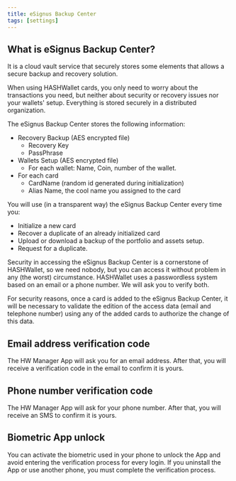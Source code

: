 ```yaml
---
title: eSignus Backup Center
tags: [settings]
---
```


## What is eSignus Backup Center?

It is a cloud vault service that securely stores some elements that allows a secure backup and recovery solution.

When using HASHWallet cards, you only need to worry about the transactions you need, but neither about security or recovery issues nor your wallets' setup. Everything is stored securely in a distributed organization.

The eSignus Backup Center stores the following information:

- Recovery Backup (AES encrypted file)
  - Recovery Key
  - PassPhrase
- Wallets Setup (AES encrypted file)
  - For each wallet: Name, Coin, number of the wallet.
- For each card
  - CardName (random id generated during initialization)
  - Alias Name, the cool name you assigned to the card

You will use (in a transparent way) the eSignus Backup Center every time you:

- Initialize a new card
- Recover a duplicate of an already initialized card
- Upload or download a backup of the portfolio and assets setup.
- Request for a duplicate.

Security in accessing the eSignus Backup Center is a cornerstone of HASHWallet, so we need nobody, but you can access it without problem in any (the worst) circumstance. HASHWallet uses a passwordless system based on an email or a phone number. We will ask you to verify both.

For security reasons, once a card is added to the eSignus Backup Center, it will be necessary to validate the edition of the access data (email and telephone number) using any of the added cards to authorize the change of this data.

## Email address verification code

The HW Manager App will ask you for an email address. After that, you will receive a verification code in the email to confirm it is yours.

## Phone number verification code

The HW Manager App will ask for your phone number. After that, you will receive an SMS to confirm it is yours.

## Biometric App unlock

You can activate the biometric used in your phone to unlock the App and avoid entering the verification process for every login. If you uninstall the App or use another phone, you must complete the verification process.

